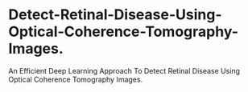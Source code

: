 # Detect-Retinal-Disease-Using-Optical-Coherence-Tomography-Images.
An Efficient Deep Learning Approach To Detect Retinal Disease Using Optical Coherence Tomography Images.
